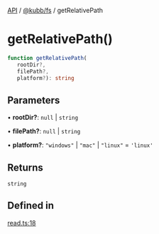 [API](../../../packages.md) / [@kubb/fs](../index.md) / getRelativePath

# getRelativePath()

```ts
function getRelativePath(
   rootDir?, 
   filePath?, 
   platform?): string
```

## Parameters

• **rootDir?**: `null` \| `string`

• **filePath?**: `null` \| `string`

• **platform?**: `"windows"` \| `"mac"` \| `"linux"` = `'linux'`

## Returns

`string`

## Defined in

[read.ts:18](https://github.com/kubb-project/kubb/blob/dcebbafbee668a7722775212bce85eec29e39573/packages/fs/src/read.ts#L18)
